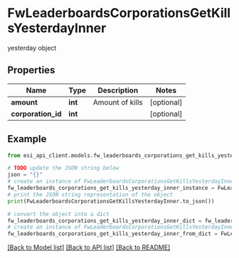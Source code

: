 # FwLeaderboardsCorporationsGetKillsYesterdayInner

yesterday object

## Properties

Name | Type | Description | Notes
------------ | ------------- | ------------- | -------------
**amount** | **int** | Amount of kills | [optional] 
**corporation_id** | **int** |  | [optional] 

## Example

```python
from esi_api_client.models.fw_leaderboards_corporations_get_kills_yesterday_inner import FwLeaderboardsCorporationsGetKillsYesterdayInner

# TODO update the JSON string below
json = "{}"
# create an instance of FwLeaderboardsCorporationsGetKillsYesterdayInner from a JSON string
fw_leaderboards_corporations_get_kills_yesterday_inner_instance = FwLeaderboardsCorporationsGetKillsYesterdayInner.from_json(json)
# print the JSON string representation of the object
print(FwLeaderboardsCorporationsGetKillsYesterdayInner.to_json())

# convert the object into a dict
fw_leaderboards_corporations_get_kills_yesterday_inner_dict = fw_leaderboards_corporations_get_kills_yesterday_inner_instance.to_dict()
# create an instance of FwLeaderboardsCorporationsGetKillsYesterdayInner from a dict
fw_leaderboards_corporations_get_kills_yesterday_inner_from_dict = FwLeaderboardsCorporationsGetKillsYesterdayInner.from_dict(fw_leaderboards_corporations_get_kills_yesterday_inner_dict)
```
[[Back to Model list]](../README.md#documentation-for-models) [[Back to API list]](../README.md#documentation-for-api-endpoints) [[Back to README]](../README.md)


